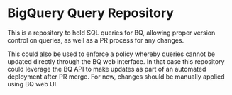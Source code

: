 # BigQuery Query Repository

This is a repository to hold SQL queries for BQ, allowing proper version control on queries, as well as a PR process for any changes.

This could also be used to enforce a policy whereby queries cannot be updated directly through the BQ web interface. In that case this repository could leverage the BQ API to make updates as part of an automated deployment after PR merge. For now, changes should be manually applied using BQ web UI.